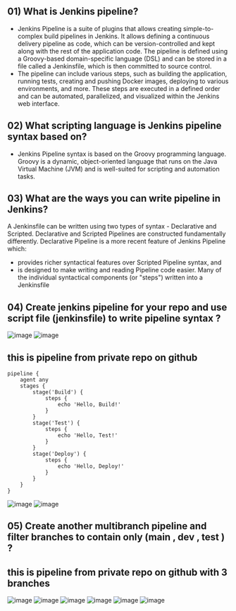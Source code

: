 ## 01) What is Jenkins pipeline?
- Jenkins Pipeline is a suite of plugins that allows creating simple-to-complex build pipelines in Jenkins. It allows defining a continuous delivery pipeline as code, which can be version-controlled and kept along with the rest of the application code. The pipeline is defined using a Groovy-based domain-specific language (DSL) and can be stored in a file called a Jenkinsfile, which is then committed to source control.
- The pipeline can include various steps, such as building the application, running tests, creating and pushing Docker images, deploying to various environments, and more. These steps are executed in a defined order and can be automated, parallelized, and visualized within the Jenkins web interface.

## 02) What scripting language is Jenkins pipeline syntax based on?
- Jenkins Pipeline syntax is based on the Groovy programming language. Groovy is a dynamic, object-oriented language that runs on the Java Virtual Machine (JVM) and is well-suited for scripting and automation tasks. 

## 03) What are the ways you can write pipeline in Jenkins?
A Jenkinsfile can be written using two types of syntax - Declarative and Scripted.
Declarative and Scripted Pipelines are constructed fundamentally differently. Declarative Pipeline is a more recent feature of Jenkins Pipeline which:
- provides richer syntactical features over Scripted Pipeline syntax, and 
- is designed to make writing and reading Pipeline code easier. 
Many of the individual syntactical components (or "steps") written into a Jenkinsfile

## 04) Create jenkins pipeline for your repo and use script file (jenkinsfile) to write pipeline syntax ? 
![image](https://user-images.githubusercontent.com/28235504/217923277-08e498d1-f3a0-4714-9284-5a92b44ac774.png)
![image](https://user-images.githubusercontent.com/28235504/217923536-8437ff26-94ba-4550-b447-4f10c8d676c4.png)

## this is pipeline from private repo on github
```
pipeline {
    agent any 
    stages {
        stage('Build') { 
            steps {
                echo 'Hello, Build!'
            }
        }
        stage('Test') { 
            steps {
                echo 'Hello, Test!'
            }
        }
        stage('Deploy') { 
            steps {
                echo 'Hello, Deploy!'
            }
        }
    }
}
```
![image](https://user-images.githubusercontent.com/28235504/217923883-5e68d0c6-a948-4bc9-b76a-eceb8609aff4.png)
![image](https://user-images.githubusercontent.com/28235504/217923974-41c1969f-d058-460a-9906-eaf052086185.png)

## 05) Create another multibranch pipeline and filter branches to contain only (main , dev , test ) ? 
## this is pipeline from private repo on github with 3 branches
![image](https://user-images.githubusercontent.com/28235504/217937227-b7c7a8c3-8443-4f26-9364-da41ba43d029.png)
![image](https://user-images.githubusercontent.com/28235504/217937275-990e5219-56cd-44d8-9044-f064b096f0d1.png)
![image](https://user-images.githubusercontent.com/28235504/217937354-15cd14c3-ea37-45f3-90d1-7dd726ee1645.png)
![image](https://user-images.githubusercontent.com/28235504/217937686-05672485-6a96-4ff0-a6c6-43e1d088ca92.png)
![image](https://user-images.githubusercontent.com/28235504/217937732-de589005-a48e-48c3-845d-f91dcae28829.png)
![image](https://user-images.githubusercontent.com/28235504/217937765-23ba36ba-be67-418e-9c68-69fb19ed3ebe.png)


